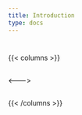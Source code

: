 ```yaml
---
title: Introduction
type: docs
---
```


# 

{{< columns >}}
## 

<--->

## 

{{< /columns >}}


## 



## 


